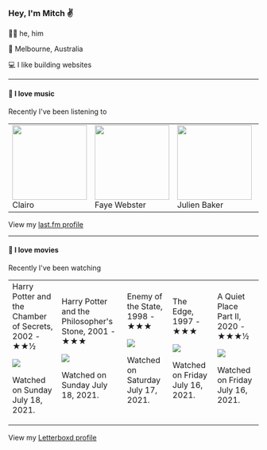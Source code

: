 <article><h3>Hey, I&#x27;m Mitch ✌️</h3><section><p>🙆‍♂️ he, him</p><p>📍 Melbourne, Australia</p><p>💻 I like building websites</p></section><hr/><section><h4>💽 I love music</h4><p>Recently I&#x27;ve been listening to</p><table><tbody><td><img src="https://lastfm.freetls.fastly.net/i/u/174s/d2389b806dd5061b6a75e360c4c46c88.png" height="150px" alt="" role="presentation"/><br/>Clairo</td><td><img src="https://lastfm.freetls.fastly.net/i/u/174s/13e18b2b5d3f673e6cd4dc66730b48b7.png" height="150px" alt="" role="presentation"/><br/>Faye Webster</td><td><img src="https://lastfm.freetls.fastly.net/i/u/174s/d2f23414e5f03ce5d25bee36dc355aa6.png" height="150px" alt="" role="presentation"/><br/>Julien Baker</td><td><img src="https://lastfm.freetls.fastly.net/i/u/174s/7f5882ab0b9f3f967a981a64f50b4ef2.png" height="150px" alt="" role="presentation"/><br/>John Abercrombie</td><td><img src="https://lastfm.freetls.fastly.net/i/u/174s/41180bd5ee1a4defcddbf29b05572f5c.png" height="150px" alt="" role="presentation"/><br/>Jon Hopkins</td></tbody></table><span>View my <a href="https://www.last.fm/user/mylsb">last.fm profile</a></span></section><hr/><section><h4>📼 I love movies</h4><p>Recently I&#x27;ve been watching</p><table><tbody><td>Harry Potter and the Chamber of Secrets, 2002 - ★★½<br/><span> <p><img src="https://a.ltrbxd.com/resized/sm/upload/rj/yc/zl/ex/g8IQhqYYLERU0UxjVaySP46PFEZ-0-500-0-750-crop.jpg?k=75713133ac"/></p> <p>Watched on Sunday July 18, 2021.</p> </span></td><td>Harry Potter and the Philosopher&#x27;s Stone, 2001 - ★★★<br/><span> <p><img src="https://a.ltrbxd.com/resized/sm/upload/5t/cj/6w/6e/harrypotter2-0-500-0-750-crop.jpg?k=5c05c34570"/></p> <p>Watched on Sunday July 18, 2021.</p> </span></td><td>Enemy of the State, 1998 - ★★★<br/><span> <p><img src="https://a.ltrbxd.com/resized/sm/upload/8m/ov/bw/qg/2B0vLBo6gJbnzke4Enc77GCxKrz-0-500-0-750-crop.jpg?k=98d65c5565"/></p> <p>Watched on Saturday July 17, 2021.</p> </span></td><td>The Edge, 1997 - ★★★<br/><span> <p><img src="https://a.ltrbxd.com/resized/film-poster/4/7/1/6/4/47164-the-edge-0-500-0-750-crop.jpg?k=a9d0529e9b"/></p> <p>Watched on Friday July 16, 2021.</p> </span></td><td>A Quiet Place Part II, 2020 - ★★★½<br/><span> <p><img src="https://a.ltrbxd.com/resized/film-poster/4/5/0/3/3/7/450337-a-quiet-place-part-ii-0-500-0-750-crop.jpg?k=23c3662ced"/></p> <p>Watched on Friday July 16, 2021.</p> </span></td></tbody></table><span>View my <a href="https://letterboxd.com/myslab/">Letterboxd profile</a></span></section></article>